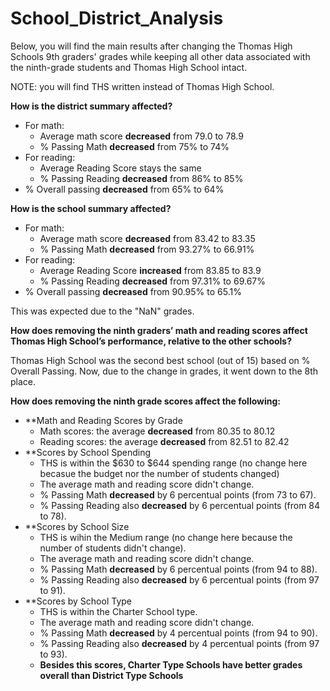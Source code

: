 # School_District_Analysis

Below, you will find the main results after changing the Thomas High Schools 9th graders' grades while keeping all other data associated with the ninth-grade students and Thomas High School intact.


NOTE: you will find THS written instead of Thomas High School.

**How is the district summary affected?**
- For math:
  - Average math score **decreased** from 79.0 to 78.9
  - % Passing Math **decreased** from 75% to 74%
- For reading:
  - Average Reading Score stays the same
  - % Passing Reading **decreased** from 86% to 85%
- % Overall passing **decreased** from 65% to 64%

**How is the school summary affected?**
- For math:
  - Average math score **decreased** from 83.42 to 83.35
  - % Passing Math **decreased** from 93.27% to 66.91%
- For reading:
  - Average Reading Score **increased** from 83.85 to 83.9
  - % Passing Reading **decreased** from 97.31% to 69.67%
- % Overall passing **decreased** from 90.95% to 65.1%

This was expected due to the "NaN" grades.

**How does removing the ninth graders’ math and reading scores affect Thomas High School’s performance, relative to the other schools?**

Thomas High School was the second best school (out of 15) based on % Overall Passing. Now, due to the change in grades, it went down to the 8th place.

**How does removing the ninth grade scores affect the following:**
- **Math and Reading Scores by Grade
  - Math scores: the average **decreased** from 80.35 to 80.12
  - Reading scores: the average **decreased** from 82.51 to 82.42
- **Scores by School Spending
  - THS is within the $630 to $644 spending range (no change here becasue the budget nor the number of students changed)
  - The average math and reading score didn't change.
  - % Passing Math **decreased** by 6 percentual points (from 73 to 67).
  - % Passing Reading also **decreased** by 6 percentual points (from 84 to 78).  
- **Scores by School Size
  - THS is wihin the Medium range (no change here because the number of students didn't change).
  - The average math and reading score didn't change.
  - % Passing Math **decreased** by 6 percentual points (from 94 to 88).
  - % Passing Reading also **decreased** by 6 percentual points (from 97 to 91).
- **Scores by School Type
  - THS is within the Charter School type.
  - The average math and reading score didn't change.
  - % Passing Math **decreased** by 4 percentual points (from 94 to 90).
  - % Passing Reading also **decreased** by 4 percentual points (from 97 to 93).
  - **Besides this scores, Charter Type Schools have better grades overall than District Type Schools**

